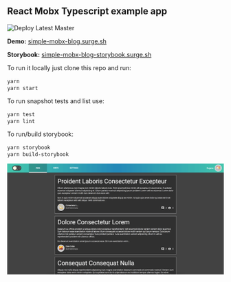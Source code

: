 ## React Mobx Typescript example app

![Deploy Latest Master](https://github.com/EugeneDraitsev/simple-blog-task/workflows/Deploy%20Latest%20Master/badge.svg)

**Demo:** [simple-mobx-blog.surge.sh](https://simple-mobx-blog.surge.sh/)

**Storybook:** [simple-mobx-blog-storybook.surge.sh](http://simple-mobx-blog-storybook.surge.sh/)

To run it locally just clone this repo and run:
```
yarn
yarn start
```

To run snapshot tests and list use:
```
yarn test
yarn lint
```

To run/build storybook:
```
yarn storybook
yarn build-storybook
```

![screnshot](.github/preview.png)

